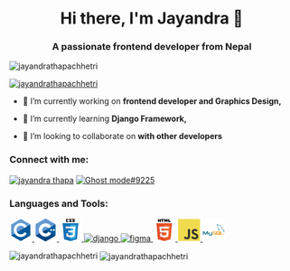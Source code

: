 <h1 align="center">Hi there, I'm Jayandra 👋</h1>
<h3 align="center">A passionate frontend developer from Nepal</h3>

<p align="left"> <img src="https://komarev.com/ghpvc/?username=jayandrathapachhetri&label=Profile%20views&color=0e75b6&style=flat" alt="jayandrathapachhetri" /> </p>

<p align="left"> <a href="https://github.com/ryo-ma/github-profile-trophy"><img src="https://github-profile-trophy.vercel.app/?username=jayandrathapachhetri" alt="jayandrathapachhetri" /></a> </p>

- 🔭 I’m currently working on **frontend developer and Graphics Design,**

- 🌱 I’m currently learning **Django Framework,**

- 👯 I’m looking to collaborate on **with other developers**

<h3 align="left">Connect with me:</h3>
<p align="left">
<a href="https://linkedin.com/in/jayandra thapa" target="blank"><img align="center" src="https://raw.githubusercontent.com/rahuldkjain/github-profile-readme-generator/master/src/images/icons/Social/linked-in-alt.svg" alt="jayandra thapa" height="30" width="40" /></a>
<a href="https://discord.gg/Ghost mode#9225" target="blank"><img align="center" src="https://raw.githubusercontent.com/rahuldkjain/github-profile-readme-generator/master/src/images/icons/Social/discord.svg" alt="Ghost mode#9225" height="30" width="40" /></a>
</p>

<h3 align="left">Languages and Tools:</h3>
<p align="left"> <a href="https://www.cprogramming.com/" target="_blank" rel="noreferrer"> <img src="https://raw.githubusercontent.com/devicons/devicon/master/icons/c/c-original.svg" alt="c" width="40" height="40"/> </a> <a href="https://www.w3schools.com/cpp/" target="_blank" rel="noreferrer"> <img src="https://raw.githubusercontent.com/devicons/devicon/master/icons/cplusplus/cplusplus-original.svg" alt="cplusplus" width="40" height="40"/> </a> <a href="https://www.w3schools.com/css/" target="_blank" rel="noreferrer"> <img src="https://raw.githubusercontent.com/devicons/devicon/master/icons/css3/css3-original-wordmark.svg" alt="css3" width="40" height="40"/> </a> <a href="https://www.djangoproject.com/" target="_blank" rel="noreferrer"> <img src="https://cdn.worldvectorlogo.com/logos/django.svg" alt="django" width="40" height="40"/> </a> <a href="https://www.figma.com/" target="_blank" rel="noreferrer"> <img src="https://www.vectorlogo.zone/logos/figma/figma-icon.svg" alt="figma" width="40" height="40"/> </a> <a href="https://www.w3.org/html/" target="_blank" rel="noreferrer"> <img src="https://raw.githubusercontent.com/devicons/devicon/master/icons/html5/html5-original-wordmark.svg" alt="html5" width="40" height="40"/> </a> <a href="https://developer.mozilla.org/en-US/docs/Web/JavaScript" target="_blank" rel="noreferrer"> <img src="https://raw.githubusercontent.com/devicons/devicon/master/icons/javascript/javascript-original.svg" alt="javascript" width="40" height="40"/> </a> <a href="https://www.mysql.com/" target="_blank" rel="noreferrer"> <img src="https://raw.githubusercontent.com/devicons/devicon/master/icons/mysql/mysql-original-wordmark.svg" alt="mysql" width="40" height="40"/> </a> </p>

<p><img align="left" src="https://github-readme-stats.vercel.app/api/top-langs?username=jayandrathapachhetri&show_icons=true&locale=en&layout=compact" alt="jayandrathapachhetri" /></p>

<p>&nbsp;<img align="center" src="https://github-readme-stats.vercel.app/api?username=jayandrathapachhetri&show_icons=true&locale=en" alt="jayandrathapachhetri" /></p>
